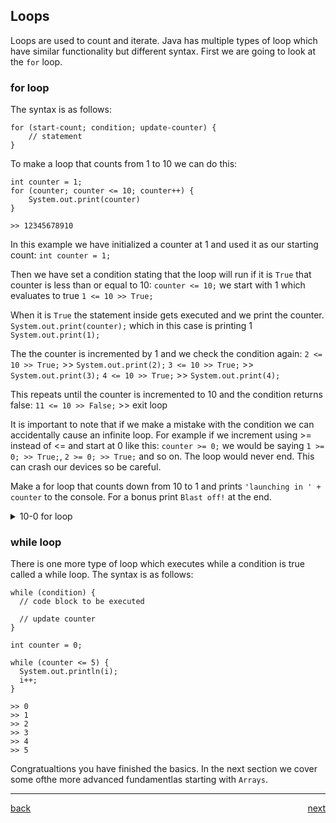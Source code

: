 ## Loops

Loops are used to count and iterate. Java has multiple types of loop which have similar functionality but different syntax. First we are going to look at the `for` loop.

### for loop

The syntax is as follows:

```
for (start-count; condition; update-counter) {
    // statement
}
```

To make a loop that counts from 1 to 10 we can do this:

```
int counter = 1;
for (counter; counter <= 10; counter++) {
    System.out.print(counter)
}

>> 12345678910
```

In this example we have initialized a counter at 1 and used it as our starting count:
`int counter = 1;`

Then we have set a condition stating that the loop will run if it is `True` that counter is less than or equal to 10:
`counter <= 10;` we start with 1 which evaluates to true `1 <= 10 >> True;`

When it is `True` the statement inside gets executed and we print the counter.
`System.out.print(counter);` which in this case is printing 1 `System.out.print(1);`

The the counter is incremented by 1 and we check the condition again:
`2 <= 10 >> True;` >> `System.out.print(2);`
`3 <= 10 >> True;` >> `System.out.print(3);`
`4 <= 10 >> True;` >> `System.out.print(4);`

This repeats until the counter is incremented to 10 and the condition returns false:
`11 <= 10 >> False;` >> exit loop

It is important to note that if we make a mistake with the condition we can accidentally cause an infinite loop. For example if we increment using >= instead of <= and start at 0 like this: `counter >= 0;` we would be saying `1 >= 0; >> True;`, `2 >= 0; >> True;` and so on. The loop would never end. This can crash our devices so be careful.

Make a for loop that counts down from 10 to 1 and prints `'launching in ' + counter` to the console. For a bonus print `Blast off!` at the end.

<details>
<summary>10-0 for loop</summary>

```
public class Loop {
    public static void main(String[] args) {
        for (int counter = 10; counter >= 1; 1--) {
            System.out.println('launching in ' + counter)
        }
        System.out.println('Blast off!')
    }
}
```

Ater the loop ends the code below it is read.

</details>

### while loop

There is one more type of loop which executes while a condition is true called a while loop. The syntax is as follows:

```
while (condition) {
  // code block to be executed

  // update counter
}
```

```
int counter = 0;

while (counter <= 5) {
  System.out.println(i);
  i++;
}

>> 0
>> 1
>> 2
>> 3
>> 4
>> 5
```

Congratualtions you have finished the basics. In the next section we cover some ofthe more advanced fundamentlas starting with `Arrays`.

---

[back](../README.md) <span style="float: right;">[next](../04_advanced-fundamentals/01_arrays.md)</span>
